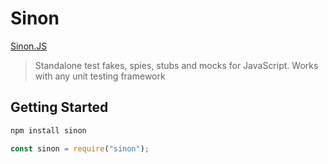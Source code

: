 # Sinon

[Sinon.JS](https://sinonjs.org/)

> Standalone test fakes, spies, stubs and mocks for JavaScript. Works with any unit testing framework

## Getting Started

```bash
npm install sinon
```

```js
const sinon = require("sinon");
```

